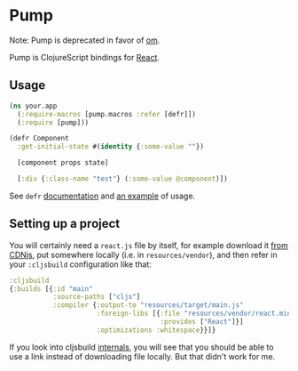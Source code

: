 # Pump

Note: Pump is deprecated in favor of [om](https://github.com/swannodette/om/).

Pump is ClojureScript bindings for [React][1].

## Usage

```clojure
(ns your.app
  (:require-macros [pump.macros :refer [defr]])
  (:require [pump]))

(defr Component
  :get-initial-state #(identity {:some-value ""})

  [component props state]

  [:div {:class-name "test"} (:some-value @component)])
```

See `defr` [documentation][2] and [an example][3] of usage.

## Setting up a project

You will certainly need a `react.js` file by itself, for example download it
[from CDNjs][4], put somewhere locally (i.e. in ``resources/vendor``), and then
refer in your `:cljsbuild` configuration like that:

```clojure
:cljsbuild
{:builds [{:id "main"
           :source-paths ["cljs"]
           :compiler {:output-to "resources/target/main.js"
                      :foreign-libs [{:file "resources/vendor/react.min.js"
                                      :provides ["React"]}]
                      :optimizations :whitespace}}]}
```

If you look into cljsbuild [internals][5], you will see that you should be able
to use a link instead of downloading file locally. But that didn't work for me.

[1]: http://facebook.github.io/react/
[2]: https://github.com/piranha/pump/blob/master/src/pump/macros.clj#L25
[3]: https://github.com/piranha/pump/blob/master/src/pump/example.cljs
[4]: http://cdnjs.cloudflare.com/ajax/libs/react/0.4.1/react.min.js
[5]: https://github.com/clojure/clojurescript/commit/96b38e2c951ef07b397e9d#diff-480d4dd0322c0b2d58ad0ad002f6d4cdR426
